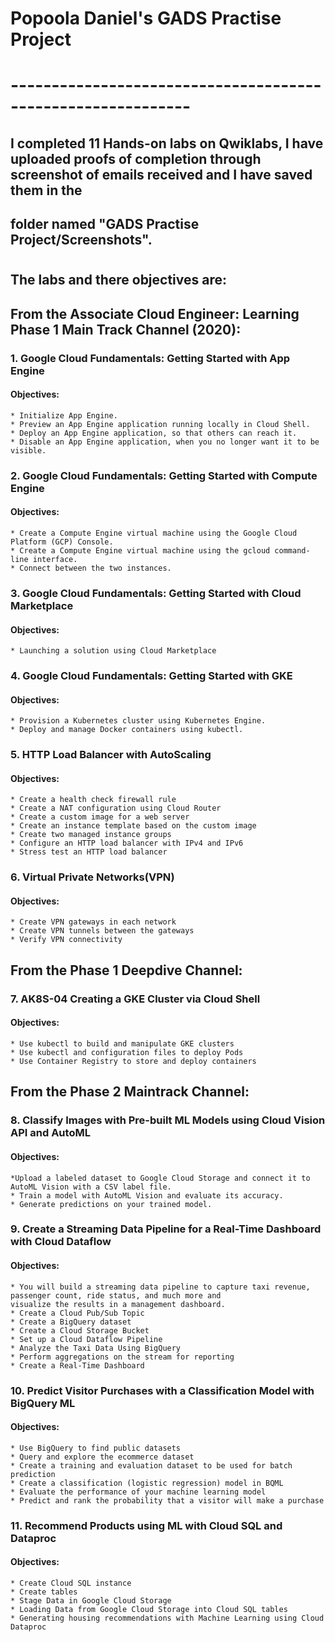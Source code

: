 # Popoola Daniel's GADS Practise Project
# ------------------------------------------------------------


## I completed 11 Hands-on labs on Qwiklabs, I have uploaded proofs of completion through screenshot of emails received and I have saved them in the 
## folder named "GADS Practise Project/Screenshots".
# 

## The labs and there objectives are:

## From the Associate Cloud Engineer: Learning Phase 1 Main Track Channel (2020):
### 1. Google Cloud Fundamentals: Getting Started with App Engine
  #### Objectives:
    * Initialize App Engine.
    * Preview an App Engine application running locally in Cloud Shell.
    * Deploy an App Engine application, so that others can reach it.
    * Disable an App Engine application, when you no longer want it to be visible.
    
### 2. Google Cloud Fundamentals: Getting Started with Compute Engine
  #### Objectives:
    * Create a Compute Engine virtual machine using the Google Cloud Platform (GCP) Console.
    * Create a Compute Engine virtual machine using the gcloud command-line interface.
    * Connect between the two instances.
    
### 3. Google Cloud Fundamentals: Getting Started with Cloud Marketplace
  #### Objectives:
    * Launching a solution using Cloud Marketplace
    

### 4. Google Cloud Fundamentals: Getting Started with GKE
  #### Objectives:
    * Provision a Kubernetes cluster using Kubernetes Engine.
    * Deploy and manage Docker containers using kubectl.

### 5. HTTP Load Balancer with AutoScaling
  #### Objectives:
    * Create a health check firewall rule
    * Create a NAT configuration using Cloud Router
    * Create a custom image for a web server
    * Create an instance template based on the custom image
    * Create two managed instance groups
    * Configure an HTTP load balancer with IPv4 and IPv6
    * Stress test an HTTP load balancer

### 6. Virtual Private Networks(VPN)
  #### Objectives:
    * Create VPN gateways in each network
    * Create VPN tunnels between the gateways
    * Verify VPN connectivity

## From the Phase 1 Deepdive Channel:
### 7. AK8S-04 Creating a GKE Cluster via Cloud Shell
  #### Objectives:
    * Use kubectl to build and manipulate GKE clusters
    * Use kubectl and configuration files to deploy Pods
    * Use Container Registry to store and deploy containers

## From the Phase 2 Maintrack Channel:
### 8. Classify Images with Pre-built ML Models using Cloud Vision API and AutoML
  #### Objectives:
    *Upload a labeled dataset to Google Cloud Storage and connect it to AutoML Vision with a CSV label file.
    * Train a model with AutoML Vision and evaluate its accuracy.
    * Generate predictions on your trained model.
  
### 9. Create a Streaming Data Pipeline for a Real-Time Dashboard with Cloud Dataflow
  #### Objectives:
    * You will build a streaming data pipeline to capture taxi revenue, passenger count, ride status, and much more and 
    visualize the results in a management dashboard.
    * Create a Cloud Pub/Sub Topic
    * Create a BigQuery dataset
    * Create a Cloud Storage Bucket
    * Set up a Cloud Dataflow Pipeline
    * Analyze the Taxi Data Using BigQuery
    * Perform aggregations on the stream for reporting
    * Create a Real-Time Dashboard
  
  
### 10. Predict Visitor Purchases with a Classification Model with BigQuery ML
  #### Objectives:
    * Use BigQuery to find public datasets
    * Query and explore the ecommerce dataset
    * Create a training and evaluation dataset to be used for batch prediction
    * Create a classification (logistic regression) model in BQML
    * Evaluate the performance of your machine learning model
    * Predict and rank the probability that a visitor will make a purchase
  
### 11. Recommend Products using ML with Cloud SQL and Dataproc
  #### Objectives:
    * Create Cloud SQL instance
    * Create tables
    * Stage Data in Google Cloud Storage
    * Loading Data from Google Cloud Storage into Cloud SQL tables
    * Generating housing recommendations with Machine Learning using Cloud Dataproc

